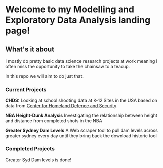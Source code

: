 # Welcome to my Modelling and Exploratory Data Analysis landing page!

## What's it about

I mostly do pretty basic data science research projects at work meaning I often miss the opportunity to take the chainsaw to a teacup.

In this repo we will aim to do just that.

### Current Projects

**CHDS:** Looking at school shooting data at K-12 Sites in the USA based on data from [Center for Homeland Defence and Security](https://www.chds.us/ssdb/data-map/)

**NBA Height-Dunk Analysis** Investigating the relationship between height and distance from completed shots in the NBA

**Greater Sydney Dam Levels** A Web scraper tool to pull dam levels across greater sydney every day until they bring back the download historic tool

### Completed Projects

Greater Syd Dam levels is done!
